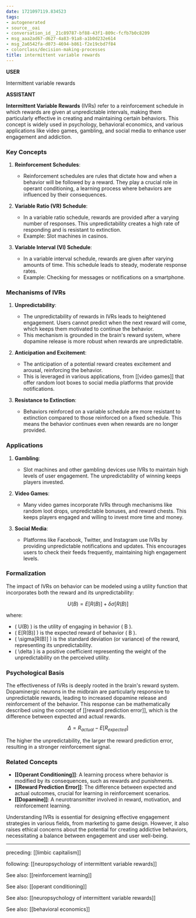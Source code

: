 ```yaml
---
date: 1721097119.834523
tags:
- autogenerated
- source__oai
- conversation_id__21c89787-bf88-43f1-809c-fcfb7b0c8209
- msg_aaa2ad67-d627-4a83-91a8-a1b0d232e614
- msg_2a6542fa-d073-4694-b861-f2e19cbd7f84
- colorclass/decision-making-processes
title: intermittent variable rewards
---
```


**USER**

Intermittent variable rewards


**ASSISTANT**

**Intermittent Variable Rewards** (IVRs) refer to a reinforcement schedule in which rewards are given at unpredictable intervals, making them particularly effective in creating and maintaining certain behaviors. This concept is widely used in psychology, behavioral economics, and various applications like video games, gambling, and social media to enhance user engagement and addiction.

### Key Concepts

1. **Reinforcement Schedules**:
   - Reinforcement schedules are rules that dictate how and when a behavior will be followed by a reward. They play a crucial role in operant conditioning, a learning process where behaviors are influenced by their consequences.

2. **Variable Ratio (VR) Schedule**:
   - In a variable ratio schedule, rewards are provided after a varying number of responses. This unpredictability creates a high rate of responding and is resistant to extinction.
   - Example: Slot machines in casinos.

3. **Variable Interval (VI) Schedule**:
   - In a variable interval schedule, rewards are given after varying amounts of time. This schedule leads to steady, moderate response rates.
   - Example: Checking for messages or notifications on a smartphone.

### Mechanisms of IVRs

1. **Unpredictability**:
   - The unpredictability of rewards in IVRs leads to heightened engagement. Users cannot predict when the next reward will come, which keeps them motivated to continue the behavior.
   - This mechanism is grounded in the brain's reward system, where dopamine release is more robust when rewards are unpredictable.

2. **Anticipation and Excitement**:
   - The anticipation of a potential reward creates excitement and arousal, reinforcing the behavior.
   - This is leveraged in various applications, from [[video games]] that offer random loot boxes to social media platforms that provide notifications.

3. **Resistance to Extinction**:
   - Behaviors reinforced on a variable schedule are more resistant to extinction compared to those reinforced on a fixed schedule. This means the behavior continues even when rewards are no longer provided.

### Applications

1. **Gambling**:
   - Slot machines and other gambling devices use IVRs to maintain high levels of user engagement. The unpredictability of winning keeps players invested.

2. **Video Games**:
   - Many video games incorporate IVRs through mechanisms like random loot drops, unpredictable bonuses, and reward chests. This keeps players engaged and willing to invest more time and money.

3. **Social Media**:
   - Platforms like Facebook, Twitter, and Instagram use IVRs by providing unpredictable notifications and updates. This encourages users to check their feeds frequently, maintaining high engagement levels.

### Formalization

The impact of IVRs on behavior can be modeled using a utility function that incorporates both the reward and its unpredictability:

$$ U(B) = E[R(B)] + \delta \sigma[R(B)] $$

where:
- \( U(B) \) is the utility of engaging in behavior \( B \).
- \( E[R(B)] \) is the expected reward of behavior \( B \).
- \( \sigma[R(B)] \) is the standard deviation (or variance) of the reward, representing its unpredictability.
- \( \delta \) is a positive coefficient representing the weight of the unpredictability on the perceived utility.

### Psychological Basis

The effectiveness of IVRs is deeply rooted in the brain's reward system. Dopaminergic neurons in the midbrain are particularly responsive to unpredictable rewards, leading to increased dopamine release and reinforcement of the behavior. This response can be mathematically described using the concept of [[reward prediction error]], which is the difference between expected and actual rewards.

$$ \Delta = R_{actual} - E[R_{expected}] $$

The higher the unpredictability, the larger the reward prediction error, resulting in a stronger reinforcement signal.

### Related Concepts

- **[[Operant Conditioning]]**: A learning process where behavior is modified by its consequences, such as rewards and punishments.
- **[[Reward Prediction Error]]**: The difference between expected and actual outcomes, crucial for learning in reinforcement scenarios.
- **[[Dopamine]]**: A neurotransmitter involved in reward, motivation, and reinforcement learning.

Understanding IVRs is essential for designing effective engagement strategies in various fields, from marketing to game design. However, it also raises ethical concerns about the potential for creating addictive behaviors, necessitating a balance between engagement and user well-being.


---

preceding: [[limbic capitalism]]  


following: [[neuropsychology of intermittent variable rewards]]

See also: [[reinforcement learning]]


See also: [[operant conditioning]]


See also: [[neuropsychology of intermittent variable rewards]]


See also: [[behavioral economics]]